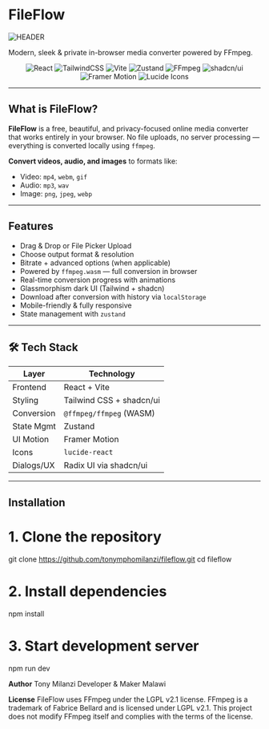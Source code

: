 #  FileFlow

![HEADER](https://github.com/user-attachments/assets/fdb09b27-7015-4a32-a9cc-7ca8cac00841)

Modern, sleek & private in-browser media converter powered by FFmpeg.

<div align="center">
  
![React](https://img.shields.io/badge/-React-20232A?style=for-the-badge&logo=react&logoColor=61DAFB)
![TailwindCSS](https://img.shields.io/badge/-TailwindCSS-0f172a?style=for-the-badge&logo=tailwindcss&logoColor=38bdf8)
![Vite](https://img.shields.io/badge/-Vite-1a1a1a?style=for-the-badge&logo=vite&logoColor=646CFF)
![Zustand](https://img.shields.io/badge/-Zustand-161b22?style=for-the-badge&logo=react&logoColor=white)
![FFmpeg](https://img.shields.io/badge/-FFmpeg%20WASM-0b1e2d?style=for-the-badge&logo=ffmpeg&logoColor=white)
![shadcn/ui](https://img.shields.io/badge/-shadcn%2Fui-18181b?style=for-the-badge&logo=radixui&logoColor=white)
![Framer Motion](https://img.shields.io/badge/-Framer--Motion-000?style=for-the-badge&logo=framer&logoColor=white)
![Lucide Icons](https://img.shields.io/badge/-Lucide--React-111827?style=for-the-badge&logo=react&logoColor=white)

</div>

---

##  What is FileFlow?

**FileFlow** is a free, beautiful, and privacy-focused online media converter that works entirely in your browser. No file uploads, no server processing — everything is converted locally using `ffmpeg`.

**Convert videos, audio, and images** to formats like:

-  Video: `mp4`, `webm`, `gif`
-  Audio: `mp3`, `wav`
-  Image: `png`, `jpeg`, `webp`

---

##  Features

-  Drag & Drop or File Picker Upload
-  Choose output format & resolution
-  Bitrate + advanced options (when applicable)
-  Powered by `ffmpeg.wasm` — full conversion in browser
-  Real-time conversion progress with animations
-  Glassmorphism dark UI (Tailwind + shadcn)
-  Download after conversion with history via `localStorage`
-  Mobile-friendly & fully responsive
-  State management with `zustand`

---

## 🛠 Tech Stack

| Layer        | Technology                  |
|--------------|------------------------------|
| Frontend     | React + Vite                 |
| Styling      | Tailwind CSS + shadcn/ui     |
| Conversion   | `@ffmpeg/ffmpeg` (WASM)      |
| State Mgmt   | Zustand                      |
| UI Motion    | Framer Motion                |
| Icons        | `lucide-react`               |
| Dialogs/UX   | Radix UI via shadcn/ui       |

---

##  Installation

# 1. Clone the repository
git clone https://github.com/tonymphomilanzi/fileflow.git
cd fileflow

# 2. Install dependencies
npm install

# 3. Start development server
npm run dev

**Author**
Tony Milanzi
Developer & Maker
   Malawi

**License**
FileFlow uses FFmpeg under the LGPL v2.1 license.
FFmpeg is a trademark of Fabrice Bellard and is licensed under LGPL v2.1.
This project does not modify FFmpeg itself and complies with the terms of the license.


